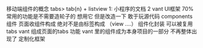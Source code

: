 移动端组件的概念
tabs> tab{n}  + listview
1: 小程序的文档
2 vant  UI框架  70%  常用的功能是不需要造轮子的
想用它  但是改造一下 
敢于玩源代码 
components  组件 
页面收组件构成  绝对不是由标签构成
（view ....） 组件化封装 可以被复用
tabs vant  组成页面的tabs 功能
vant 里的组件成为本身项目的一部分  不再整体出现了  定制化框架 
